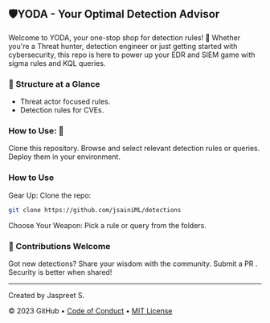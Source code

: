 ## 🛡️YODA - Your Optimal Detection Advisor
Welcome to YODA, your one-stop shop for detection rules! 🎉 Whether you're a Threat hunter, detection engineer or just getting started with cybersecurity, this repo is here to power up your EDR and SIEM game with sigma rules and KQL queries.


### 📂 Structure at a Glance
- Threat actor focused rules.
- Detection rules for CVEs.

### How to Use: 🎯 
Clone this repository.
Browse and select relevant detection rules or queries.
Deploy them in your environment.

### How to Use
Gear Up: Clone the repo:
```bash
git clone https://github.com/jsainiML/detections
```
Choose Your Weapon: Pick a rule or query from the folders.


### 🤝 Contributions Welcome
Got new detections? Share your wisdom with the community. Submit a PR . Security is better when shared!


<footer>

---

Created by Jaspreet S.

&copy; 2023 GitHub &bull; [Code of Conduct](https://www.contributor-covenant.org/version/2/1/code_of_conduct/code_of_conduct.md) &bull; [MIT License](https://gh.io/mit)

</footer>
